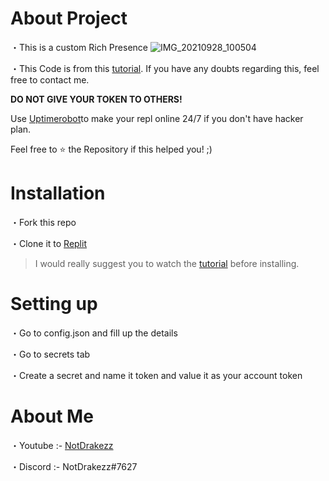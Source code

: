  # About Project

・This is a custom Rich Presence
![IMG_20210928_100504](https://user-images.githubusercontent.com/90468465/135023869-b9b14ffa-87d3-4228-aeb3-eb1dc07e0a3a.jpg)

・This Code is from this [tutorial](). If you have any doubts regarding this, feel free to contact me.


**DO NOT GIVE YOUR TOKEN TO OTHERS!**

Use [Uptimerobot](uptimerobot.com)to make your repl online 24/7 if you don't have hacker plan. 

Feel free to ⭐ the Repository if this
helped you! ;)

# Installation

・Fork this repo

・Clone it to [Replit](https://replit.com)
 
> I would really suggest you to watch the [tutorial]() before installing.

# Setting up

・Go to config.json and fill up the details

・Go to secrets tab

・Create a secret and name it token and value it as your account token

# About Me

・Youtube :- [NotDrakezz](https://youtube.com/channel/UCB5PQn1aDqS-l1NKL_uT_QA) 

・Discord :- NotDrakezz#7627

